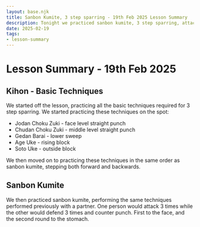 ```yaml
---
layout: base.njk
title: Sanbon Kumite, 3 step sparring - 19th Feb 2025 Lesson Summary
description: Tonight we practiced sanbon kumite, 3 step sparring, attacking and defending against head and stomach level punches.
date: 2025-02-19
tags:
- lesson-summary
---
```

# Lesson Summary - 19th Feb 2025
## Kihon - Basic Techniques
We started off the lesson, practicing all the basic techniques required for 3 step sparring. We started practicing these techniques on the spot:
* Jodan Choku Zuki - face level straight punch
* Chudan Choku Zuki - middle level straight punch
* Gedan Barai - lower sweep
* Age Uke - rising block
* Soto Uke - outside block

We then moved on to practicing these techniques in the same order as sanbon kumite, stepping both forward and backwards.

## Sanbon Kumite
We then practiced sanbon kumite, performing the same techniques performed previously with a partner. One person would attack 3 times while the other would defend 3 times and counter punch. First to the face, and the second round to the stomach.


